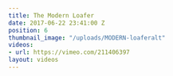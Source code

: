 ```yaml
---
title: The Modern Loafer
date: 2017-06-22 23:41:00 Z
position: 6
thumbnail_image: "/uploads/MODERN-loaferalt"
videos:
- url: https://vimeo.com/211406397
layout: videos
---
```


